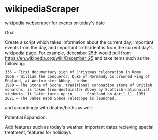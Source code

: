# wikipediaScraper

wikipedia webscraper for events on today's date

Goal: 

  Create a script which takes information about the current day, important events from the day, and important births/deaths from the current
  day's wikipedia page. For example, december 25th would pull from https://en.wikipedia.org/wiki/December_25 and take items such as the following:

    336 – First documentary sign of Christmas celebration in Rome
    1066 - William the Conqueror, Duke of Normandy is crowned king of England, at Westminster Abbey, London
    1950 – The Stone of Scone, traditional coronation stone of British monarchs, is taken from Westminster Abbey by Scottish nationalist students. It later turns up in       Scotland on April 11, 1951
    2021 – The James Webb Space Telescope is launched.
  
  and accordingly with deaths/births as well.
  
Potential Expansion:
  
  Add features such as today's weather, important dates recieving special treatment, features for hollidays
